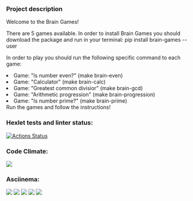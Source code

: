### Project description
Welcome to the Brain Games!

There are 5 games available. 
In order to install Brain Games you should download the package and run in your terminal:
pip install brain-games --user

In order to play you should run the following specific command to each game:

<li>Game: "Is number even?" (make brain-even)</li>
<li>Game: "Calculator" (make brain-calc)</li>
<li>Game: "Greatest common divisior" (make brain-gcd)</li>
<li>Game: "Arithmetic progression" (make brain-progression)</li>
<li>Game: "Is number prime?" (make brain-prime)</li>
Run the games and follow the instructions!

### Hexlet tests and linter status:
[![Actions Status](https://github.com/irinaPilkova/python-project-lvl1/workflows/hexlet-check/badge.svg)](https://github.com/irinaPilkova/python-project-lvl1/actions)

### Code Climate:
<a href="https://codeclimate.com/github/irinaPilkova/python-project-lvl1/maintainability"><img src="https://api.codeclimate.com/v1/badges/43561ada62a82e93237d/maintainability" /></a>

### Asciinema:
<a href="https://asciinema.org/a/aofucuGEIdlBza4dZvBYdsYDD" target="_blank"><img src="https://asciinema.org/a/aofucuGEIdlBza4dZvBYdsYDD.svg" /></a>
<a href="https://asciinema.org/a/GH1aDVWXVgFEKhpMDoo9UwALS" target="_blank"><img src="https://asciinema.org/a/GH1aDVWXVgFEKhpMDoo9UwALS.svg" /></a>
<a href="https://asciinema.org/a/d0dvlwGrOfdL0PSEeN6PkIhHI" target="_blank"><img src="https://asciinema.org/a/d0dvlwGrOfdL0PSEeN6PkIhHI.svg" /></a>
<a href="https://asciinema.org/a/xVHx1mcqWvm5Rr985S4Oosmq0" target="_blank"><img src="https://asciinema.org/a/xVHx1mcqWvm5Rr985S4Oosmq0.svg" /></a>
<a href="https://asciinema.org/a/NY5GqXFWPgsQ5GqbzWrtmrlJf" target="_blank"><img src="https://asciinema.org/a/NY5GqXFWPgsQ5GqbzWrtmrlJf.svg" /></a>
